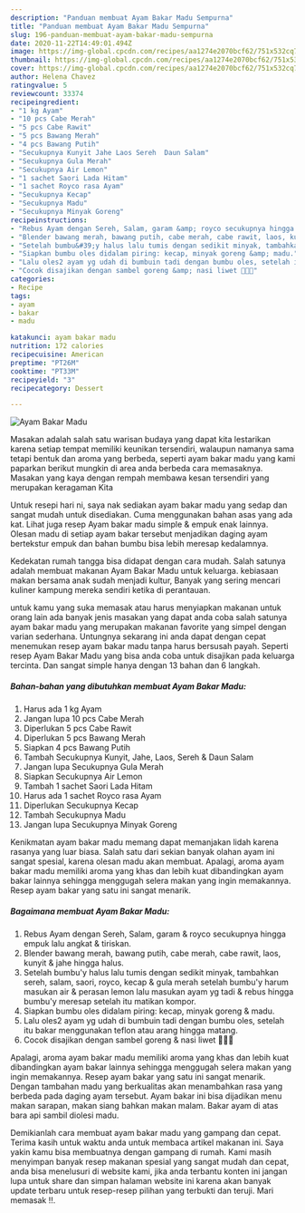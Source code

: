 ```yaml
---
description: "Panduan membuat Ayam Bakar Madu Sempurna"
title: "Panduan membuat Ayam Bakar Madu Sempurna"
slug: 196-panduan-membuat-ayam-bakar-madu-sempurna
date: 2020-11-22T14:49:01.494Z
image: https://img-global.cpcdn.com/recipes/aa1274e2070bcf62/751x532cq70/ayam-bakar-madu-foto-resep-utama.jpg
thumbnail: https://img-global.cpcdn.com/recipes/aa1274e2070bcf62/751x532cq70/ayam-bakar-madu-foto-resep-utama.jpg
cover: https://img-global.cpcdn.com/recipes/aa1274e2070bcf62/751x532cq70/ayam-bakar-madu-foto-resep-utama.jpg
author: Helena Chavez
ratingvalue: 5
reviewcount: 33374
recipeingredient:
- "1 kg Ayam"
- "10 pcs Cabe Merah"
- "5 pcs Cabe Rawit"
- "5 pcs Bawang Merah"
- "4 pcs Bawang Putih"
- "Secukupnya Kunyit Jahe Laos Sereh  Daun Salam"
- "Secukupnya Gula Merah"
- "Secukupnya Air Lemon"
- "1 sachet Saori Lada Hitam"
- "1 sachet Royco rasa Ayam"
- "Secukupnya Kecap"
- "Secukupnya Madu"
- "Secukupnya Minyak Goreng"
recipeinstructions:
- "Rebus Ayam dengan Sereh, Salam, garam &amp; royco secukupnya hingga empuk lalu angkat &amp; tiriskan."
- "Blender bawang merah, bawang putih, cabe merah, cabe rawit, laos, kunyit &amp; jahe hingga halus."
- "Setelah bumbu&#39;y halus lalu tumis dengan sedikit minyak, tambahkan sereh, salam, saori, royco, kecap &amp; gula merah setelah bumbu&#39;y harum masukan air &amp; perasan lemon lalu masukan ayam yg tadi &amp; rebus hingga bumbu&#39;y meresap setelah itu matikan kompor."
- "Siapkan bumbu oles didalam piring: kecap, minyak goreng &amp; madu."
- "Lalu oles2 ayam yg udah di bumbuin tadi dengan bumbu oles, setelah itu bakar menggunakan teflon atau arang hingga matang."
- "Cocok disajikan dengan sambel goreng &amp; nasi liwet 🤗😁🤗"
categories:
- Recipe
tags:
- ayam
- bakar
- madu

katakunci: ayam bakar madu 
nutrition: 172 calories
recipecuisine: American
preptime: "PT26M"
cooktime: "PT33M"
recipeyield: "3"
recipecategory: Dessert

---
```



![Ayam Bakar Madu](https://img-global.cpcdn.com/recipes/aa1274e2070bcf62/751x532cq70/ayam-bakar-madu-foto-resep-utama.jpg)

Masakan adalah salah satu warisan budaya yang dapat kita lestarikan karena setiap tempat memiliki keunikan tersendiri, walaupun namanya sama tetapi bentuk dan aroma yang berbeda, seperti ayam bakar madu yang kami paparkan berikut mungkin di area anda berbeda cara memasaknya. Masakan yang kaya dengan rempah membawa kesan tersendiri yang merupakan keragaman Kita

Untuk resepi hari ni, saya nak sediakan ayam bakar madu yang sedap dan sangat mudah untuk disediakan. Cuma menggunakan bahan asas yang ada kat. Lihat juga resep Ayam bakar madu simple &amp; empuk enak lainnya. Olesan madu di setiap ayam bakar tersebut menjadikan daging ayam bertekstur empuk dan bahan bumbu bisa lebih meresap kedalamnya.

Kedekatan rumah tangga bisa didapat dengan cara mudah. Salah satunya adalah membuat makanan Ayam Bakar Madu untuk keluarga. kebiasaan makan bersama anak sudah menjadi kultur, Banyak yang sering mencari kuliner kampung mereka sendiri ketika di perantauan.

untuk kamu yang suka memasak atau harus menyiapkan makanan untuk orang lain ada banyak jenis masakan yang dapat anda coba salah satunya ayam bakar madu yang merupakan makanan favorite yang simpel dengan varian sederhana. Untungnya sekarang ini anda dapat dengan cepat menemukan resep ayam bakar madu tanpa harus bersusah payah.
Seperti resep Ayam Bakar Madu yang bisa anda coba untuk disajikan pada keluarga tercinta. Dan sangat simple hanya dengan 13 bahan dan 6 langkah.


<!--inarticleads1-->

##### Bahan-bahan yang dibutuhkan membuat Ayam Bakar Madu:

1. Harus ada 1 kg Ayam
1. Jangan lupa 10 pcs Cabe Merah
1. Diperlukan 5 pcs Cabe Rawit
1. Diperlukan 5 pcs Bawang Merah
1. Siapkan 4 pcs Bawang Putih
1. Tambah Secukupnya Kunyit, Jahe, Laos, Sereh &amp; Daun Salam
1. Jangan lupa Secukupnya Gula Merah
1. Siapkan Secukupnya Air Lemon
1. Tambah 1 sachet Saori Lada Hitam
1. Harus ada 1 sachet Royco rasa Ayam
1. Diperlukan Secukupnya Kecap
1. Tambah Secukupnya Madu
1. Jangan lupa Secukupnya Minyak Goreng


Kenikmatan ayam bakar madu memang dapat memanjakan lidah karena rasanya yang luar biasa. Salah satu dari sekian banyak olahan ayam ini sangat spesial, karena olesan madu akan membuat. Apalagi, aroma ayam bakar madu memiliki aroma yang khas dan lebih kuat dibandingkan ayam bakar lainnya sehingga menggugah selera makan yang ingin memakannya. Resep ayam bakar yang satu ini sangat menarik. 

<!--inarticleads2-->

##### Bagaimana membuat  Ayam Bakar Madu:

1. Rebus Ayam dengan Sereh, Salam, garam &amp; royco secukupnya hingga empuk lalu angkat &amp; tiriskan.
1. Blender bawang merah, bawang putih, cabe merah, cabe rawit, laos, kunyit &amp; jahe hingga halus.
1. Setelah bumbu&#39;y halus lalu tumis dengan sedikit minyak, tambahkan sereh, salam, saori, royco, kecap &amp; gula merah setelah bumbu&#39;y harum masukan air &amp; perasan lemon lalu masukan ayam yg tadi &amp; rebus hingga bumbu&#39;y meresap setelah itu matikan kompor.
1. Siapkan bumbu oles didalam piring: kecap, minyak goreng &amp; madu.
1. Lalu oles2 ayam yg udah di bumbuin tadi dengan bumbu oles, setelah itu bakar menggunakan teflon atau arang hingga matang.
1. Cocok disajikan dengan sambel goreng &amp; nasi liwet 🤗😁🤗


Apalagi, aroma ayam bakar madu memiliki aroma yang khas dan lebih kuat dibandingkan ayam bakar lainnya sehingga menggugah selera makan yang ingin memakannya. Resep ayam bakar yang satu ini sangat menarik. Dengan tambahan madu yang berkualitas akan menambahkan rasa yang berbeda pada daging ayam tersebut. Ayam bakar ini bisa dijadikan menu makan sarapan, makan siang bahkan makan malam. Bakar ayam di atas bara api sambil diolesi madu. 

Demikianlah cara membuat ayam bakar madu yang gampang dan cepat. Terima kasih untuk waktu anda untuk membaca artikel makanan ini. Saya yakin kamu bisa membuatnya dengan gampang di rumah. Kami masih menyimpan banyak resep makanan spesial yang sangat mudah dan cepat, anda bisa menelusuri di website kami, jika anda terbantu konten ini jangan lupa untuk share dan simpan halaman website ini karena akan banyak update terbaru untuk resep-resep pilihan yang terbukti dan teruji. Mari memasak !!. 
